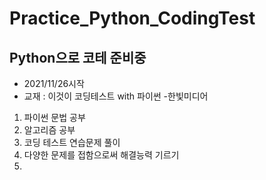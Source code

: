 # Practice_Python_CodingTest
## Python으로 코테 준비중
- 2021/11/26시작
- 교재 : 이것이 코딩테스트 with 파이썬 -한빛미디어

1. 파이썬 문법 공부 
2. 알고리즘 공부
3. 코딩 테스트 연습문제 풀이
4. 다양한 문제를 접함으로써 해결능력 기르기
5. 
